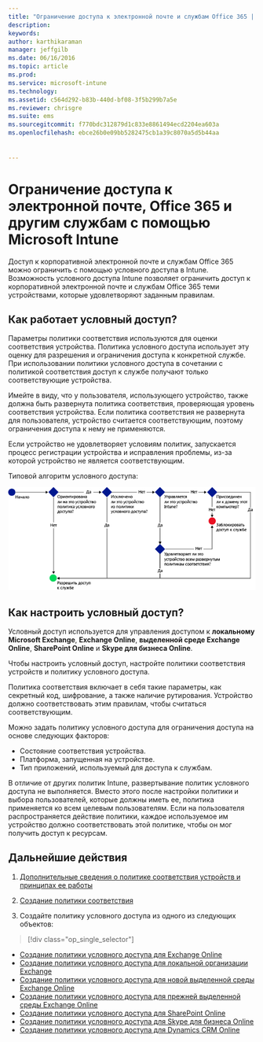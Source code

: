 ```yaml
---
title: "Ограничение доступа к электронной почте и службам Office 365 | Microsoft Intune"
description: 
keywords: 
author: karthikaraman
manager: jeffgilb
ms.date: 06/16/2016
ms.topic: article
ms.prod: 
ms.service: microsoft-intune
ms.technology: 
ms.assetid: c564d292-b83b-440d-bf08-3f5b299b7a5e
ms.reviewer: chrisgre
ms.suite: ems
ms.sourcegitcommit: f770bdc312879d1c833e8861494ecd2204ea603a
ms.openlocfilehash: ebce26b0e09bb5282475cb1a39c8070a5d5b44aa


---
```


# Ограничение доступа к электронной почте, Office 365 и другим службам с помощью Microsoft Intune
Доступ к корпоративной электронной почте и службам Office 365 можно ограничить с помощью условного доступа в Intune. Возможность условного доступа Intune позволяет ограничить доступ к корпоративной электронной почте и службам Office 365 теми устройствами, которые удовлетворяют заданным правилам.
## Как работает условный доступ?
Параметры политики соответствия используются для оценки соответствия устройства. Политика условного доступа использует эту оценку для разрешения и ограничения доступа к конкретной службе. При использовании политики условного доступа в сочетании с политикой соответствия доступ к службе получают только соответствующие устройства.

Имейте в виду, что у пользователя, использующего устройство, также должна быть развернута политика соответствия, проверяющая уровень соответствия устройства.
Если политика соответствия не развернута для пользователя, устройство считается соответствующим, поэтому ограничения доступа к нему не применяются.

Если устройство не удовлетворяет условиям политик, запускается процесс регистрации устройства и исправления проблемы, из-за которой устройство не является соответствующим.

Типовой алгоритм условного доступа:

![На схеме показаны точки принятия решений, используемые для выбора между разрешением доступа к службе и блокировкой устройства.](../media/ConditionalAccess4.png)

## Как настроить условный доступ?
Условный доступ используется для управления доступом к **локальному Microsoft Exchange**, **Exchange Online**, **выделенной среде Exchange Online**, **SharePoint Online** и **Skype для бизнеса Online**.

Чтобы настроить условный доступ, настройте политики соответствия устройств и политику условного доступа.

Политика соответствия включает в себя такие параметры, как секретный код, шифрование, а также наличие рутирования. Устройство должно соответствовать этим правилам, чтобы считаться соответствующим.

Можно задать политику условного доступа для ограничения доступа на основе следующих факторов:
- Состояние соответствия устройства.
- Платформа, запущенная на устройстве.
- Тип приложений, используемый для доступа к службам.

В отличие от других политик Intune, развертывание политик условного доступа не выполняется. Вместо этого после настройки политики и выбора пользователей, которые должны иметь ее, политика применяется ко всем целевым пользователям. Если на пользователя распространяется действие политики, каждое используемое им устройство должно соответствовать этой политике, чтобы он мог получить доступ к ресурсам.


## Дальнейшие действия
1. [Дополнительные сведения о политике соответствия устройств и принципах ее работы ](introduction-to-device-compliance-policies-in-microsoft-intune.md)

2. [Создание политики соответствия](create-a-device-compliance-policy-in-microsoft-intune.md)

2.  Создайте политику условного доступа из одного из следующих объектов:
> [!div class="op_single_selector"]
  - [Создание политики условного доступа для Exchange Online](restrict-access-to-exchange-online-with-microsoft-intune.md)
  - [Создание политики условного доступа для локальной организации Exchange](restrict-access-to-exchange-onpremises-with-microsoft-intune.md)
  - [Создание политики условного доступа для новой выделенной среды Exchange Online](restrict-access-to-exchange-online-with-microsoft-intune.md)
  - [Создание политики условного доступа для прежней выделенной среды Exchange Online](restrict-access-to-exchange-onpremises-with-microsoft-intune.md)
  - [Создание политики условного доступа для SharePoint Online](restrict-access-to-sharepoint-online-with-microsoft-intune.md)
  - [Создание политики условного доступа для Skype для бизнеса Online](restrict-access-to-skype-for-business-online-with-microsoft-intune.md)
  - [Создание политики условного доступа для Dynamics CRM Online](restrict-access-to-dynamics-crm-online-with-microsoft-intune.md)



<!--HONumber=Jun16_HO3-->



